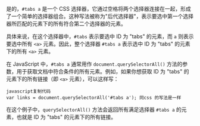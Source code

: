 是的，`#tabs a` 是一个 CSS 选择器，它通过空格将两个选择器连接在一起，形成了一个简单的选择器组合。这种写法被称为"后代选择器"，表示要选中第一个选择器所匹配的元素下的所有符合第二个选择器的元素。

具体来说，在这个选择器中，`#tabs` 表示要选中 ID 为 "tabs" 的元素，而 `a` 则表示要选中所有 `<a>` 元素。因此，整个选择器 `#tabs a` 表示选中 ID 为 "tabs" 的元素下的所有 `<a>` 元素。

在 JavaScript 中，`#tabs a` 通常用作 `document.querySelectorAll()` 方法的参数，用于获取文档中符合条件的所有元素。例如，如果你想获取 ID 为 "tabs" 的元素下的所有链接（即 `<a>` 元素），可以这样写：

```
javascript复制代码
var links = document.querySelectorAll('#tabs a'); 同css 的写法是一样
```

在这个例子中，`querySelectorAll()` 方法会返回所有满足选择器 `#tabs a` 的元素，也就是 ID 为 "tabs" 的元素下的所有链接。